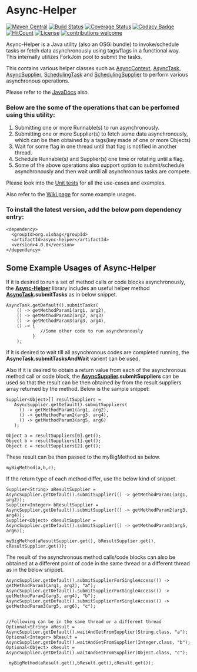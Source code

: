# Async-Helper

[![Maven Central](https://maven-badges.herokuapp.com/maven-central/org.vishag/async-helper/badge.svg)](https://maven-badges.herokuapp.com/maven-central/org.vishag/async-helper)
[![Build Status](https://travis-ci.org/loganathan001/AsyncHelper.svg?branch=master)](https://travis-ci.org/loganathan001/AsyncHelper)
[![Coverage Status](https://coveralls.io/repos/github/loganathan001/AsyncHelper/badge.svg?branch=master)](https://coveralls.io/github/loganathan001/AsyncHelper?branch=master)
[![Codacy Badge](https://api.codacy.com/project/badge/Grade/a2fef06aa2e946ca86a5ea05fbfccdc3)](https://www.codacy.com/app/loganathan001/AsyncHelper?utm_source=github.com&amp;utm_medium=referral&amp;utm_content=loganathan001/AsyncHelper&amp;utm_campaign=Badge_Grade)
[![HitCount](http://hits.dwyl.io/loganathan001/loganathan001/AsyncHelper.svg)](http://hits.dwyl.io/loganathan001/loganathan001/AsyncHelper)
[![License](https://img.shields.io/badge/License-Apache%202.0-blue.svg)](https://opensource.org/licenses/Apache-2.0)
[![contributions welcome](https://img.shields.io/badge/contributions-welcome-brightgreen.svg?style=flat)](https://github.com/loganathan001/AsyncHelper/issues)

Async-Helper is a Java utility (also an OSGi bundle) to invoke/schedule tasks or fetch data asynchronously using tags/flags in a functional way. This internally utilizes ForkJoin pool to submit the tasks.

This contains various helper classes such as  [AsyncContext](https://github.com/loganathan001/AsyncHelper/blob/master/Project/asynchelper/src/main/java/org/vishag/async/AsyncContext.java), [AsyncTask](https://github.com/loganathan001/AsyncHelper/blob/master/Project/asynchelper/src/main/java/org/vishag/async/AsyncTask.java), [AsyncSupplier](https://github.com/loganathan001/AsyncHelper/blob/master/Project/asynchelper/src/main/java/org/vishag/async/AsyncSupplier.java), [SchedulingTask](https://github.com/loganathan001/AsyncHelper/blob/master/Project/asynchelper/src/main/java/org/vishag/async/SchedulingTask.java) and [SchedulingSupplier](https://github.com/loganathan001/AsyncHelper/blob/master/Project/asynchelper/src/main/java/org/vishag/async/SchedulingSupplier.java) to perform various asynchronous operations.

Please refer to the [JavaDocs](http://www.javadoc.io/doc/org.vishag/async-helper/4.0.0)  also.  

### Below are the some of the operations that can be perfomed using this utility:
1. Submitting one or more Runnable(s) to run asynchronously.
2. Submitting one or more Supplier(s) to fetch some data asynchronously, which can be then obtained by a tags(key made of one or more Objects)
4. Wait for some flag in one thread until that flag is notified in another thread.
3. Schedule Runnable(s) and Supplier(s) one time or rotating until a flag.
5. Some of the above operations also support option to submit/schedule asynchronously and then wait untill all asynchronous tasks are compete.


Please look into the <a href="https://github.com/loganathan001/AsyncHelper/tree/master/Project/asynchelper/src/test/java/org/vishag/async">Unit tests</a> for all the use-cases and examples.

Also refer to the <a href="https://github.com/loganathan001/AsyncHelper/wiki/Some-Example-Uses-of-AsyncHelper">Wiki page</a> for some example usages.

### To install the latest version, add the below pom dependency entry:
```
<dependency>
  <groupId>org.vishag</groupId>
  <artifactId>async-helper</artifactId>
  <version>4.0.0</version>
</dependency>
```
## Some Example Usages of Async-Helper

If it is desired to run a set of method calls or code blocks asynchronously, the **[Async-Helper](https://github.com/loganathan001/AsyncHelper)** library includes an useful helper method **[AsyncTask](https://github.com/loganathan001/AsyncHelper/blob/master/Project/asynchelper/src/main/java/org/vishag/async/AsyncTask.java).submitTasks** as in below snippet.

```
AsyncTask.getDefault().submitTasks(
    () -> getMethodParam1(arg1, arg2),
    () -> getMethodParam2(arg2, arg3)
    () -> getMethodParam3(arg3, arg4),
    () -> {
             //Some other code to run asynchronously
          }
    );
```
If it is desired to wait till all asynchronous codes are completed running, the **AsyncTask.submitTasksAndWait** varient can be used.

Also if it is desired to obtain a return value from each of the asynchronous method call or code block, the **[AsyncSupplier](https://github.com/loganathan001/AsyncHelper/blob/master/Project/asynchelper/src/main/java/org/vishag/async/AsyncSupplier.java).submitSuppliers** can be used so that the result can be then obtained by from the result suppliers array returned by the method. Below is the sample snippet:

```
Supplier<Object>[] resultSuppliers = 
   AsyncSupplier.getDefault().submitSuppliers(
     () -> getMethodParam1(arg1, arg2),
     () -> getMethodParam2(arg3, arg4),
     () -> getMethodParam3(arg5, arg6)
   );

Object a = resultSuppliers[0].get();
Object b = resultSuppliers[1].get();
Object c = resultSuppliers[2].get();
```

These result can be then passed to the myBigMethod as below.

```
myBigMethod(a,b,c);
```

If the return type of each method differ, use the below kind of snippet.

```
Supplier<String> aResultSupplier = AsyncSupplier.getDefault().submitSupplier(() -> getMethodParam1(arg1, arg2));
Supplier<Integer> bResultSupplier = AsyncSupplier.getDefault().submitSupplier(() -> getMethodParam2(arg3, arg4));
Supplier<Object> cResultSupplier = AsyncSupplier.getDefault().submitSupplier(() -> getMethodParam3(arg5, arg6));

myBigMethod(aResultSupplier.get(), bResultSupplier.get(), cResultSupplier.get());
```

The result of the asynchronous method calls/code blocks can also be obtained at a different point of code in the same thread or a different thread as in the below snippet.

```
AsyncSupplier.getDefault().submitSupplierForSingleAccess(() -> getMethodParam1(arg1, arg2), "a");
AsyncSupplier.getDefault().submitSupplierForSingleAccess(() -> getMethodParam2(arg3, arg4), "b");
AsyncSupplier.getDefault().submitSupplierForSingleAccess(() -> getMethodParam3(arg5, arg6), "c");


//Following can be in the same thread or a different thread
Optional<String> aResult = AsyncSupplier.getDefault().waitAndGetFromSupplier(String.class, "a");
Optional<Integer> bResult = AsyncSupplier.getDefault().waitAndGetFromSupplier(Integer.class, "b");
Optional<Object> cResult = AsyncSupplier.getDefault().waitAndGetFromSupplier(Object.class, "c");

 myBigMethod(aResult.get(),bResult.get(),cResult.get());
```
